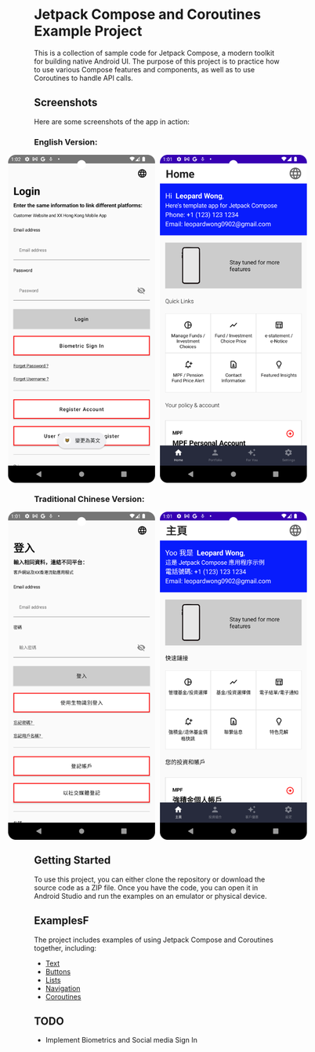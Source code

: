 # Jetpack Compose and Coroutines Example Project

This is a collection of sample code for Jetpack Compose, a modern toolkit for building native Android UI. The purpose of this project is to practice how to use various Compose features and components, as well as to use Coroutines to handle API calls.

## Screenshots

Here are some screenshots of the app in action:

### English Version:
<div style="display: flex; justify-content: center;">
  <!-- Adjust the width attribute as needed to control the size -->
  <img src="img_3.png" alt="App Screenshot" width="300" style="margin-right: 10px;" />
  <img src="img.png" alt="App Screenshot" width="300" />
</div>

### Traditional Chinese Version:
<div style="display: flex; justify-content: center;">
  <!-- Adjust the width attribute as needed to control the size -->
  <img src="img_2.png" alt="App Screenshot" width="300" style="margin-right: 10px;" />
  <img src="img_1.png" alt="App Screenshot" width="300" />
</div>

## Getting Started

To use this project, you can either clone the repository or download the source code as a ZIP file. Once you have the code, you can open it in Android Studio and run the examples on an emulator or physical device.

## ExamplesF

The project includes examples of using Jetpack Compose and Coroutines together, including:

- [Text](https://developer.android.com/jetpack/compose/text)
- [Buttons](https://www.jetpackcompose.net/buttons-in-jetpack-compose)
- [Lists](https://developer.android.com/jetpack/compose/lists)
- [Navigation](https://developer.android.com/jetpack/compose/navigation)
- [Coroutines](https://developer.android.com/kotlin/coroutines?gclid=Cj0KCQjwtamlBhD3ARIsAARoaExuplpiIo3pZO5XXUJBL99ZYrYuBvVdzL1HzaHw6rB7eUVZznBwYqEaAs8SEALw_wcB&gclsrc=aw.ds)

## TODO
- Implement Biometrics and Social media Sign In
